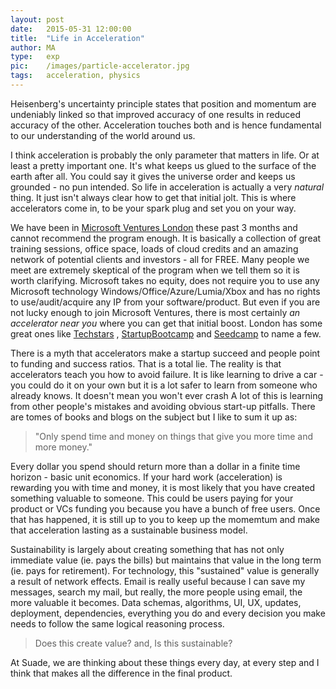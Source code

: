 ```yaml
---
layout: post
date:   2015-05-31 12:00:00
title:  "Life in Acceleration"
author:	MA
type:	exp
pic:	/images/particle-accelerator.jpg
tags:	acceleration, physics
---
```


<aside>
Heisenberg's uncertainty principle states that position and momentum are undeniably linked so that improved accuracy of one results in reduced accuracy of the other. Acceleration touches both and is hence fundamental to our understanding of the world around us.
</aside>

I think acceleration is probably the only parameter that matters in life. Or at least a pretty important one. It's what keeps us glued to the surface of the earth after all. You could say it gives the universe order and keeps us grounded - no pun intended. So life in acceleration is actually a very *natural* thing. It just isn't always clear how to get that initial jolt. This is where accelerators come in, to be your spark plug and set you on your way. 

We have been in [Microsoft Ventures London](https://www.microsoftventures.com/locations/london "MS Ventures London") these past 3 months and cannot recommend the program enough. It is basically a collection of great training sessions, office space, loads of cloud credits and an amazing network of potential clients and investors - all for FREE. Many people we meet are extremely skeptical of the program when we tell them so it is worth clarifying. Microsoft takes no equity, does not require you to use any Microsoft technology Windows/Office/Azure/Lumia/Xbox and has no rights to use/audit/acquire any IP from your software/product. But even if you are not lucky enough to join Microsoft Ventures, there is most certainly *an accelerator near you* where you can get that initial boost. London has some great ones like [Techstars][1] , [StartupBootcamp][2] and [Seedcamp][3] to name a few.

There is a myth that accelerators make a startup succeed and people point to funding and success ratios. That is a total lie. The reality is that accelerators teach you how to avoid failure. It is like learning to drive a car - you could do it on your own but it is a lot safer to learn from someone who already knows. It doesn't mean you won't ever crash A lot of this is learning from other people's mistakes and avoiding obvious start-up pitfalls. There are tomes of books and blogs on the subject but I like to sum it up as:

> "Only spend time and money on things that give you more time and more money."

Every dollar you spend should return more than a dollar in a finite time horizon - basic unit economics. If your hard work (acceleration) is rewarding you with time and money, it is most likely that you have created something valuable to someone. This could be users paying for your product or VCs funding you because you have a bunch of free users. Once that has happened, it is still up to you to keep up the momemtum and make that acceleration lasting as a sustainable business model. 

Sustainability is largely about creating something that has not only immediate value (ie. pays the bills) but maintains that value in the long term (ie. pays for retirement). For technology, this "sustained" value is generally a result of network effects. Email is really useful because I can save my messages, search my mail, but really, the more people using email, the more valuable it becomes. Data schemas, algorithms, UI, UX, updates, deployment, dependencies, everything you do and every decision you make needs to follow the same logical reasoning process. 

> Does this create value? and,
> Is this sustainable?

At Suade, we are thinking about these things every day, at every step and I think that makes all the difference in the final product.



[1]: 	http://www.techstars.com/program/locations/london/ "Techstars London"
[2]: 	http://www.startupbootcamp.org/ "StartupBootcamp"
[3]: 	http://seedcamp.com/ "Seedcamp"


